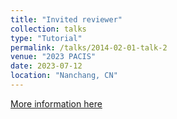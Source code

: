 ```yaml
---
title: "Invited reviewer"
collection: talks
type: "Tutorial"
permalink: /talks/2014-02-01-talk-2
venue: "2023 PACIS"
date: 2023-07-12
location: "Nanchang, CN"
---
```


[More information here]()

